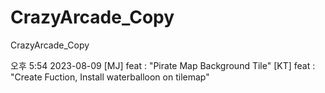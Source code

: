 # CrazyArcade_Copy
CrazyArcade_Copy

오후 5:54 2023-08-09
[MJ] feat : "Pirate Map Background Tile"
[KT] feat : "Create Fuction, Install waterballoon on tilemap"
